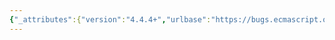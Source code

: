 ```yaml
---
{"_attributes":{"version":"4.4.4+","urlbase":"https://bugs.ecmascript.org/","maintainer":"dherman@mozilla.com"},"bug":{"bug_id":3975,"creation_ts":"2015-02-17 10:27:00 -0800","short_desc":"9.4.6.13 ModuleNamespaceCreate, 15.2.1.18 GetModuleNamespace: module.[[Namespace]] set twice","delta_ts":"2015-02-19 19:11:07 -0800","product":"Draft for 6th Edition","component":"technical issue","version":"Rev 33: February 12, 2015 Draft","rep_platform":"All","op_sys":"All","bug_status":"RESOLVED","resolution":"FIXED","priority":"Normal","bug_severity":"normal","everconfirmed":true,"reporter":{"uid":"andrebargull","name":"André Bargull"},"assigned_to":{"uid":"allen","name":"Allen Wirfs-Brock"},"long_desc":[{"commentid":12814,"comment_count":0,"who":{"uid":"andrebargull","name":"André Bargull"},"bug_when":"2015-02-17 10:27:23 -0800","thetext":"9.4.6.13 ModuleNamespaceCreate (module, exports)\n15.2.1.18 Runtime Semantics: GetModuleNamespace( module )\n\nModuleNamespaceCreate - step 9\nGetModuleNamespace - step 3.f\n\nOne of these two steps should be removed."},{"commentid":12825,"comment_count":1,"who":{"uid":"allen","name":"Allen Wirfs-Brock"},"bug_when":"2015-02-17 10:49:03 -0800","thetext":"fixed in rev34 editor's draft"},{"commentid":13130,"comment_count":2,"who":{"uid":"allen","name":"Allen Wirfs-Brock"},"bug_when":"2015-02-19 19:11:07 -0800","thetext":"fixed in rev34"}]}}
---
```

